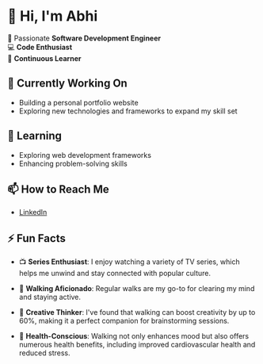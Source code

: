 # 👋 Hi, I'm Abhi

🔧 Passionate **Software Development Engineer**  
💻 **Code Enthusiast**  
🌱 **Continuous Learner**

## 🔭 Currently Working On
- Building a personal portfolio website
- Exploring new technologies and frameworks to expand my skill set

## 🌱 Learning
- Exploring web development frameworks
- Enhancing problem-solving skills

## 📫 How to Reach Me
- [LinkedIn](https://www.linkedin.com/in/abhilash-anabathula/)

## ⚡ Fun Facts

- 📺 **Series Enthusiast**: I enjoy watching a variety of TV series, which helps me unwind and stay connected with popular culture.

- 🚶 **Walking Aficionado**: Regular walks are my go-to for clearing my mind and staying active.

- 🧠 **Creative Thinker**: I've found that walking can boost creativity by up to 60%, making it a perfect companion for brainstorming sessions.

- 🌿 **Health-Conscious**: Walking not only enhances mood but also offers numerous health benefits, including improved cardiovascular health and reduced stress.
